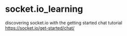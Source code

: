# socket.io_learning
discovering socket.io with the getting started chat tutorial  
https://socket.io/get-started/chat/
